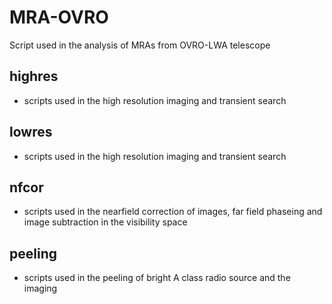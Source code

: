 # MRA-OVRO
Script used in the analysis of MRAs from OVRO-LWA telescope

## highres
- scripts used in the high resolution imaging and transient search
## lowres
- scripts used in the high resolution imaging and transient search
## nfcor
- scripts used in the nearfield correction of images, far field phaseing and  image subtraction in the visibility space
## peeling
- scripts used in the peeling of bright A class radio source and the imaging

